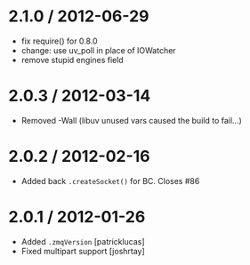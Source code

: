 
2.1.0 / 2012-06-29 
==================

  * fix require() for 0.8.0
  * change: use uv_poll in place of IOWatcher
  * remove stupid engines field

2.0.3 / 2012-03-14 
==================

  * Removed -Wall (libuv unused vars caused the build to fail...)

2.0.2 / 2012-02-16 
==================

  * Added back `.createSocket()` for BC. Closes #86

2.0.1 / 2012-01-26 
==================

  * Added `.zmqVersion` [patricklucas]
  * Fixed multipart support [joshrtay]
